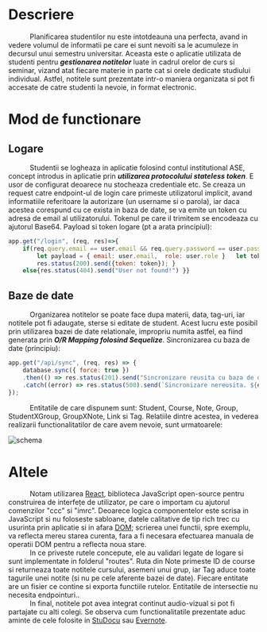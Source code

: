 # Descriere

&nbsp;&nbsp;&nbsp;&nbsp;&nbsp; 
&nbsp;&nbsp;&nbsp;&nbsp;&nbsp;Planificarea studentilor nu este intotdeauna una perfecta, avand in vedere volumul de informatii pe care ei sunt nevoiti sa le acumuleze in decursul unui semestru universitar. Aceasta este o aplicatie utilizata de studenti pentru ***gestionarea notitelor*** luate in cadrul orelor de curs si seminar, vizand atat fiecare materie in parte cat si orele dedicate studiului individual. Astfel, notitele sunt prezentate intr-o maniera organizata si pot fi accesate de catre studenti la nevoie, in format electronic.

# Mod de functionare
## Logare


&nbsp;&nbsp;&nbsp;&nbsp;&nbsp;
&nbsp;&nbsp;&nbsp;&nbsp;&nbsp;Studentii se logheaza in aplicatie folosind contul institutional ASE, concept introdus in aplicatie prin ***utilizarea protocolului stateless token***. E usor de configurat deoarece nu stocheaza credentiale etc. Se creaza un request catre endpoint-ul de login care primeste utilizatorul implicit, avand informatiile referitoare la autorizare (un username si o parola), iar daca acestea corespund cu ce exista in baza de date, se va emite un token cu adresa de email al utilizatorului. Tokenul pe care il trimitem se encodeaza cu ajutorul Base64. Payload si token logare (pt a arata principiul):

```javascript
app.get("/login", (req, res)=>{
    if(req.query.email == user.email && req.query.password == user.password){
        let payload = { email: user.email,  role: user.role }   let token = generateJwt(payload)
        res.status(200).send({token: token}); }
    else{res.status(404).send("User not found!") }}
```

## Baze de date

&nbsp;&nbsp;&nbsp;&nbsp;&nbsp;
&nbsp;&nbsp;&nbsp;&nbsp;&nbsp;Organizarea notitelor se poate face dupa materii, data, tag-uri, iar notitele pot fi adaugate, sterse si editate de student. Acest lucru este posibil prin utilizarea bazei de date relationale, impropriu numita astfel, ea fiind generata prin ***O/R Mapping folosind Sequelize***. Sincronizarea cu baza de date (principiu):

```javascript
app.get("/api/sync", (req, res) => { 
    database.sync({ force: true })
    .then(() => res.status(201).send("Sincronizare reusita cu baza de date!") )
    .catch((error) => res.status(500).send(`Sincronizare nereusita. ${error}`) ); 
}); 
```

&nbsp;&nbsp;&nbsp;&nbsp;&nbsp;
&nbsp;&nbsp;&nbsp;&nbsp;&nbsp;Entitatile de care dispunem sunt: Student, Course, Note, Group, StudentXGroup, GroupXNote, Link si Tag. Relatiile dintre acestea, in vederea realizarii functionalitatilor de care avem nevoie, sunt urmatoarele:

![schema](https://i.ibb.co/2YGSKtV/schema.jpg)

# Altele

&nbsp;&nbsp;&nbsp;&nbsp;&nbsp;
&nbsp;&nbsp;&nbsp;&nbsp;&nbsp;Notam utilizarea [React](https://reactjs.org/), biblioteca JavaScript open-source pentru construirea de interfețe de utilizator, pe care o importam cu ajutorul comenzilor "ccc" si "imrc". Deoarece logica componentelor este scrisa in JavaScript si nu foloseste sabloane, datele calitative de tip rich trec cu usurinta prin aplicatie si in afara [DOM](https://www.w3.org/TR/REC-DOM-Level-1/introduction.html); scrierea unei functii, spre exemplu, va reflecta mereu starea curenta, fara a fi necesara efectuarea manuala de operatii DOM pentru a reflecta noua stare.<br/>
&nbsp;&nbsp;&nbsp;&nbsp;&nbsp;
&nbsp;&nbsp;&nbsp;&nbsp;&nbsp;In ce priveste rutele concepute, ele au validari legate de logare si sunt implementate in folderul "routes". Ruta din Note primeste ID de course si returneaza toate notitele cursului, asemeni unui grup, iar Tag aduce toate tagurile unei notite (si nu pe cele aferente bazei de date). Fiecare entitate are un fisier ce contine si exporta functiile rutelor. Entitatile de intersectie nu necesita endpointuri.. <br/>
&nbsp;&nbsp;&nbsp;&nbsp;&nbsp;
&nbsp;&nbsp;&nbsp;&nbsp;&nbsp;In final, notitele pot avea integrat continut audio-vizual si pot fi partajate cu alti colegi. Se observa cum functionalitatile prezentate aduc aminte de cele folosite in [StuDocu](https://www.studocu.com/ro) sau [Evernote](https://evernote.com/).
